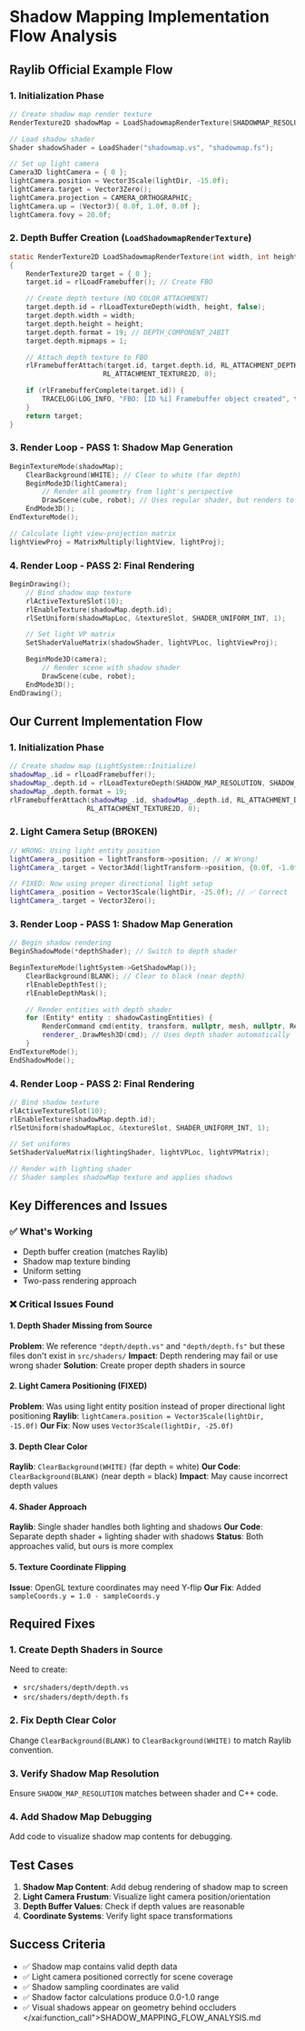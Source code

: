 # Shadow Mapping Implementation Flow Analysis

## Raylib Official Example Flow

### 1. **Initialization Phase**
```c
// Create shadow map render texture
RenderTexture2D shadowMap = LoadShadowmapRenderTexture(SHADOWMAP_RESOLUTION, SHADOWMAP_RESOLUTION);

// Load shadow shader
Shader shadowShader = LoadShader("shadowmap.vs", "shadowmap.fs");

// Set up light camera
Camera3D lightCamera = { 0 };
lightCamera.position = Vector3Scale(lightDir, -15.0f);
lightCamera.target = Vector3Zero();
lightCamera.projection = CAMERA_ORTHOGRAPHIC;
lightCamera.up = (Vector3){ 0.0f, 1.0f, 0.0f };
lightCamera.fovy = 20.0f;
```

### 2. **Depth Buffer Creation** (`LoadShadowmapRenderTexture`)
```c
static RenderTexture2D LoadShadowmapRenderTexture(int width, int height)
{
    RenderTexture2D target = { 0 };
    target.id = rlLoadFramebuffer(); // Create FBO

    // Create depth texture (NO COLOR ATTACHMENT)
    target.depth.id = rlLoadTextureDepth(width, height, false);
    target.depth.width = width;
    target.depth.height = height;
    target.depth.format = 19; // DEPTH_COMPONENT_24BIT
    target.depth.mipmaps = 1;

    // Attach depth texture to FBO
    rlFramebufferAttach(target.id, target.depth.id, RL_ATTACHMENT_DEPTH,
                       RL_ATTACHMENT_TEXTURE2D, 0);

    if (rlFramebufferComplete(target.id)) {
        TRACELOG(LOG_INFO, "FBO: [ID %i] Framebuffer object created", target.id);
    }
    return target;
}
```

### 3. **Render Loop - PASS 1: Shadow Map Generation**
```c
BeginTextureMode(shadowMap);
    ClearBackground(WHITE); // Clear to white (far depth)
    BeginMode3D(lightCamera);
        // Render all geometry from light's perspective
        DrawScene(cube, robot); // Uses regular shader, but renders to depth-only FBO
    EndMode3D();
EndTextureMode();

// Calculate light view-projection matrix
lightViewProj = MatrixMultiply(lightView, lightProj);
```

### 4. **Render Loop - PASS 2: Final Rendering**
```c
BeginDrawing();
    // Bind shadow map texture
    rlActiveTextureSlot(10);
    rlEnableTexture(shadowMap.depth.id);
    rlSetUniform(shadowMapLoc, &textureSlot, SHADER_UNIFORM_INT, 1);

    // Set light VP matrix
    SetShaderValueMatrix(shadowShader, lightVPLoc, lightViewProj);

    BeginMode3D(camera);
        // Render scene with shadow shader
        DrawScene(cube, robot);
    EndMode3D();
EndDrawing();
```

## Our Current Implementation Flow

### 1. **Initialization Phase**
```cpp
// Create shadow map (LightSystem::Initialize)
shadowMap_.id = rlLoadFramebuffer();
shadowMap_.depth.id = rlLoadTextureDepth(SHADOW_MAP_RESOLUTION, SHADOW_MAP_RESOLUTION, false);
shadowMap_.depth.format = 19;
rlFramebufferAttach(shadowMap_.id, shadowMap_.depth.id, RL_ATTACHMENT_DEPTH,
                   RL_ATTACHMENT_TEXTURE2D, 0);
```

### 2. **Light Camera Setup** (BROKEN)
```cpp
// WRONG: Using light entity position
lightCamera_.position = lightTransform->position; // ❌ Wrong!
lightCamera_.target = Vector3Add(lightTransform->position, {0.0f, -1.0f, 0.0f});

// FIXED: Now using proper directional light setup
lightCamera_.position = Vector3Scale(lightDir, -25.0f); // ✅ Correct
lightCamera_.target = Vector3Zero();
```

### 3. **Render Loop - PASS 1: Shadow Map Generation**
```cpp
// Begin shadow rendering
BeginShadowMode(*depthShader); // Switch to depth shader

BeginTextureMode(lightSystem->GetShadowMap());
    ClearBackground(BLANK); // Clear to black (near depth)
    rlEnableDepthTest();
    rlEnableDepthMask();

    // Render entities with depth shader
    for (Entity* entity : shadowCastingEntities) {
        RenderCommand cmd(entity, transform, nullptr, mesh, nullptr, RenderType::MESH_3D);
        renderer_.DrawMesh3D(cmd); // Uses depth shader automatically
    }
EndTextureMode();
EndShadowMode();
```

### 4. **Render Loop - PASS 2: Final Rendering**
```cpp
// Bind shadow texture
rlActiveTextureSlot(10);
rlEnableTexture(shadowMap.depth.id);
rlSetUniform(shadowMapLoc, &textureSlot, SHADER_UNIFORM_INT, 1);

// Set uniforms
SetShaderValueMatrix(lightingShader, lightVPLoc, lightVPMatrix);

// Render with lighting shader
// Shader samples shadowMap texture and applies shadows
```

## Key Differences and Issues

### ✅ **What's Working**
- Depth buffer creation (matches Raylib)
- Shadow map texture binding
- Uniform setting
- Two-pass rendering approach

### ❌ **Critical Issues Found**

#### 1. **Depth Shader Missing from Source**
**Problem**: We reference `"depth/depth.vs"` and `"depth/depth.fs"` but these files don't exist in `src/shaders/`
**Impact**: Depth rendering may fail or use wrong shader
**Solution**: Create proper depth shaders in source

#### 2. **Light Camera Positioning (FIXED)**
**Problem**: Was using light entity position instead of proper directional light positioning
**Raylib**: `lightCamera.position = Vector3Scale(lightDir, -15.0f)`
**Our Fix**: Now uses `Vector3Scale(lightDir, -25.0f)`

#### 3. **Depth Clear Color**
**Raylib**: `ClearBackground(WHITE)` (far depth = white)
**Our Code**: `ClearBackground(BLANK)` (near depth = black)
**Impact**: May cause incorrect depth values

#### 4. **Shader Approach**
**Raylib**: Single shader handles both lighting and shadows
**Our Code**: Separate depth shader + lighting shader with shadows
**Status**: Both approaches valid, but ours is more complex

#### 5. **Texture Coordinate Flipping**
**Issue**: OpenGL texture coordinates may need Y-flip
**Our Fix**: Added `sampleCoords.y = 1.0 - sampleCoords.y`

## Required Fixes

### 1. **Create Depth Shaders in Source**
Need to create:
- `src/shaders/depth/depth.vs`
- `src/shaders/depth/depth.fs`

### 2. **Fix Depth Clear Color**
Change `ClearBackground(BLANK)` to `ClearBackground(WHITE)` to match Raylib convention.

### 3. **Verify Shadow Map Resolution**
Ensure `SHADOW_MAP_RESOLUTION` matches between shader and C++ code.

### 4. **Add Shadow Map Debugging**
Add code to visualize shadow map contents for debugging.

## Test Cases

1. **Shadow Map Content**: Add debug rendering of shadow map to screen
2. **Light Camera Frustum**: Visualize light camera position/orientation
3. **Depth Buffer Values**: Check if depth values are reasonable
4. **Coordinate Systems**: Verify light space transformations

## Success Criteria

- ✅ Shadow map contains valid depth data
- ✅ Light camera positioned correctly for scene coverage
- ✅ Shadow sampling coordinates are valid
- ✅ Shadow factor calculations produce 0.0-1.0 range
- ✅ Visual shadows appear on geometry behind occluders</content>
</xai:function_call">SHADOW_MAPPING_FLOW_ANALYSIS.md
